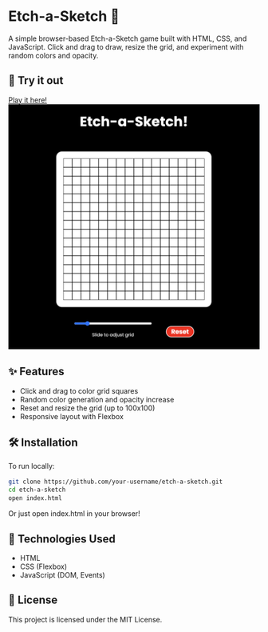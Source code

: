 # Etch-a-Sketch 🎨

A simple browser-based Etch-a-Sketch game built with HTML, CSS, and JavaScript. Click and drag to draw, resize the grid, and experiment with random colors and opacity.

## 🚀 Try it out

[Play it here!](https://github.com/theamanali/etch-a-sketch)  
![Etch-a-Sketch Screenshot](./img/demo-screenshot.png)

## ✨ Features

- Click and drag to color grid squares
- Random color generation and opacity increase
- Reset and resize the grid (up to 100x100)
- Responsive layout with Flexbox

## 🛠️ Installation

To run locally:

```bash
git clone https://github.com/your-username/etch-a-sketch.git
cd etch-a-sketch
open index.html
```

Or just open index.html in your browser!

## 🧰 Technologies Used
- HTML
- CSS (Flexbox)
- JavaScript (DOM, Events)

## 📄 License

This project is licensed under the MIT License.
